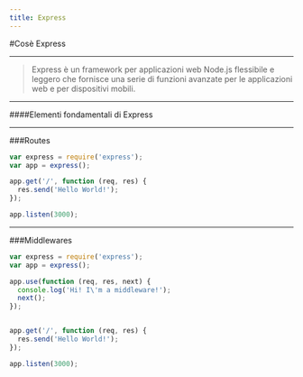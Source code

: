 ```yaml
---
title: Express
---
```


#Cosè Express

---

> Express è un framework per applicazioni web Node.js flessibile e leggero che fornisce una serie di funzioni avanzate per le applicazioni web e per dispositivi mobili.

---

####Elementi fondamentali di Express


---

###Routes

```js
var express = require('express');
var app = express();

app.get('/', function (req, res) {
  res.send('Hello World!');
});

app.listen(3000);
```


---

###Middlewares

```js
var express = require('express');
var app = express();

app.use(function (req, res, next) {
  console.log('Hi! I\'m a middleware!');
  next();
});


app.get('/', function (req, res) {
  res.send('Hello World!');
});

app.listen(3000);
```